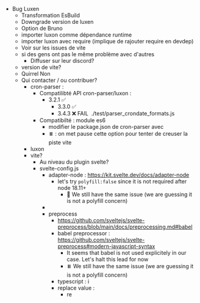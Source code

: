 - Bug Luxen
    - Transformation EsBuild
    - Downgrade version de luxen
    - Option de Bruno
    - importer luxon comme dépendance runtime
    - importer luxon avec require (implique de rajouter require en devdep)
    - Voir sur les issues de vite
    - si des gens ont pas le même problème avec d'autres
        - Diffuser sur leur discord?
    - version de vite?
    - Quirrel Non
    - Qui contacter / ou contribuer?
        - cron-parser :
            - Compatilibté API cron-parser/luxon :
              - 3.2.1 ✅
                - 3.3.0 ✅
                - 3.4.3 ❌ FAIL ​ ./test/parser_crondate_formats.js
            - Compatibilté : module es6
                - modifier le package.json de cron-parser avec
                - ⏸️ : on met pause cette option pour tenter de creuser la piste vite
        - luxon
        - vite?
            - Au niveau du plugin svelte?
            - svelte-config.js
                - adapter-node : https://kit.svelte.dev/docs/adapter-node
                    - let's try `polyfill:false` since it is not required after node 18.11+
                        - 📛 We still have the same issue (we are guessing it is not a polyfill concern)
                -
                - preprocess
                    - https://github.com/sveltejs/svelte-preprocess/blob/main/docs/preprocessing.md#babel
                    - babel preprocessor : https://github.com/sveltejs/svelte-preprocess#modern-javascript-syntax
                        - It seems that babel is not used explicitely in our case. Let's halt this lead for now
                        - ⏸️ We still have the same issue (we are guessing it is not a polyfill concern)
                    - typescript : i
                    - replace value :
                        - re

